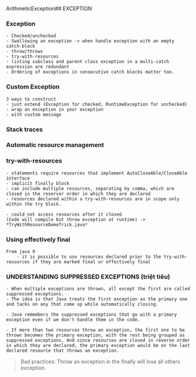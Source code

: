ArithmeticException## EXCEPTION
### Exception
	- Checked/unchecked
	- Swallowing an exception -> when handle exception with an empty catch-block
	- throw/throws
	- try-with-resources
	- listing subclass and parent class exception in a multi-catch expression are redundant
	- Ordering of exceptions in consecutive catch blocks matter too.
	
### Custom Exception
	3 ways to construct
	- just extend (Exception for checked, RuntimeException for unchecked)
	- wrap an exception in your exception
	- with custom message
	
### Stack traces
### Automatic resource management

### try-with-resources 
	- statements require resources that implement AutoCloseAble/CloseAble interface
	- implicit finally block
	- can include multiple resources, separating by comma, which are closed in the reserver order in which they are declared
	- resources declared within a try-with-resources are in scope only within the try block.
	
	- could not access resources after it closed
	(Code will compile but throw exception at runtime) -> *TryWithResourceDemoTrick.java*
	
### Using effectively final
	From java 9
		- it is possible to use resources declared prior to the try-with-resources if they are marked final or effectively final
		

### UNDERSTANDING SUPPRESSED EXCEPTIONS (triệt tiêu)
	- When multiple exceptions are thrown, all except the first are called suppressed exceptions. 
	- The idea is that Java treats the first exception as the primary one and tacks on any that come up while automatically closing.
		
	- Java remembers the suppressed exceptions that go with a primary exception even if we don't handle them in the code.
		
	- If more than two resources throw an exception, the first one to be thrown becomes the primary exception, with the rest being grouped as suppressed exceptions. And since resources are closed in reverse order in which they are declared, the primary exception would be on the last declared resource that throws an exception.
		
>Bad practices: Throw an exception in the finally will lose all others exception.